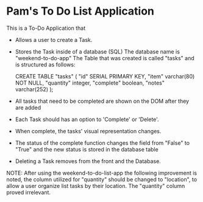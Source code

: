 # Pam's To Do List Application

This is a To-Do Application that

- Allows a user to create a Task.
- Stores the Task inside of a database (SQL)
  The database name is "weekend-to-do-app"
  The Table that was created is called "tasks" and is structured as follows:

  CREATE TABLE "tasks"
  (
  "id" SERIAL PRIMARY KEY,
  "item" varchar(80) NOT NULL,
  "quantity" integer,
  "complete" boolean,
  "notes" varchar(252)
  );

- All tasks that need to be completed are shown on the DOM after they are added
- Each Task should has an option to 'Complete' or 'Delete'.
- When complete, the tasks' visual representation changes.
- The status of the complete function changes the field from "False" to "True" and the new status is stored in the database table
- Deleting a Task removes from the front and the Database.

NOTE: After using the weekend-to-do-list-app the following improvement is noted, the column utilized for "quantity" should be changed to "location", to allow a user organize list tasks by their location. The "quantity" column proved irrelevant.
